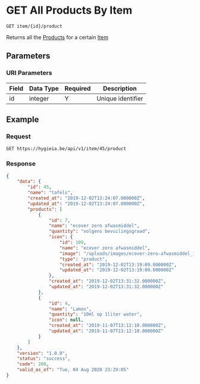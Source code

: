 # GET All Products By Item

    GET item/{id}/product
    
Returns all the [Products] for a certain [Item]

## Parameters
### URI Parameters
Field | Data Type | Required | Description
--- | --- | --- | ---
id | integer | Y | Unique identifier

## Example
### Request

    GET https://hygieia.be/api/v1/item/45/product

### Response
``` json
{
    "data": {
        "id": 45,
        "name": "tafels",
        "created_at": "2019-12-02T13:24:07.000000Z",
        "updated_at": "2019-12-02T13:24:07.000000Z",
        "products": [
            {
                "id": 7,
                "name": "ecover zero afwasmiddel",
                "quantity": "volgens bevuilingsgraad",
                "icon": {
                    "id": 109,
                    "name": "ecover zero afwasmiddel",
                    "image": "/uploads/images/ecover-zero-afwasmiddel_1575289149.jfif",
                    "type": "product",
                    "created_at": "2019-12-02T13:19:09.000000Z",
                    "updated_at": "2019-12-02T13:19:09.000000Z"
                },
                "created_at": "2019-12-02T13:31:32.000000Z",
                "updated_at": "2019-12-02T13:31:32.000000Z"
            },
            {
                "id": 4,
                "name": "Lamox",
                "quantity": "10ml op 1liter water",
                "icon": null,
                "created_at": "2019-11-07T13:12:10.000000Z",
                "updated_at": "2019-11-07T13:12:10.000000Z"
            }
        ]
    },
    "version": "1.0.0",
    "status": "success",
    "code": 200,
    "valid_as_of": "Tue, 04 Aug 2020 23:29:05"
}
```

[Item]: README.md
[Products]: ../products/README.md